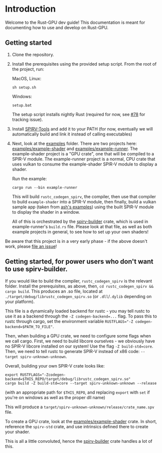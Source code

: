 # Introduction
Welcome to the Rust-GPU dev guide! This documentation is meant for documenting
how to use and develop on Rust-GPU.

## Getting started

1. Clone the repository.

1. Install the prerequisites using the provided setup script. From the root of the project, run:

    MacOS, Linux:
    ```shell
    sh setup.sh
    ```

    Windows:
    ```
    setup.bat
    ```

    The setup script installs nightly Rust (required for now, see [#78](https://github.com/EmbarkStudios/rust-gpu/issues/78) for tracking issue).

1. Install [SPIRV-Tools](https://github.com/KhronosGroup/SPIRV-Tools#downloads) and add it to your PATH (for now, eventually we will automatically build and link it instead of calling executables)

1. Next, look at the [examples] folder. There are two projects here: [examples/example-shader] and [examples/example-runner]. The example-shader project is a "GPU crate", one that will be compiled to a SPIR-V module. The example-runner project is a normal, CPU crate that uses vulkan to consume the example-shader SPIR-V module to display a shader.

    Run the example:

    ```shell
    cargo run --bin example-runner
    ```

    This will build `rustc_codegen_spirv`, the compiler, then use that compiler to build `example-shader` into a SPIR-V module, then finally, build a vulkan sample app (taken from [ash's examples](https://github.com/MaikKlein/ash/blob/master/examples/src/bin/triangle.rs)) using the built SPIR-V module to display the shader in a window.

    All of this is orchestrated by the [spirv-builder] crate, which is used in example-runner's `build.rs` file. Please look at that file, as well as both example projects in general, to see how to set up your own shaders!

Be aware that this project is in a very early phase - if the above doesn't work, please [file an issue](https://github.com/EmbarkStudios/rust-gpu/issues)!


## Getting started, for power users who don't want to use spirv-builder.

If you would like to build the compiler, `rustc_codegen_spirv` is the relevant folder. Install the prerequisites, as above, then, `cd rustc_codegen_spirv && cargo build`. This produces an .so file, located at `./target/debug/librustc_codegen_spirv.so` (or `.dll`/`.dylib` depending on your platform).

This file is a dynamically loaded backend for rustc - you may tell rustc to use it as a backend through the `-Z codegen-backend=...` flag. To pass this to rustc through cargo, set the environment variable `RUSTFLAGS="-Z codegen-backend=$PATH_TO_FILE"`.

Then, when building a GPU crate, we need to configure some flags when we call cargo. First, we need to build libcore
ourselves - we obviously have no SPIR-V libcore installed on our system! Use the flag `-Z build-std=core`. Then, we need
to tell rustc to generate SPIR-V instead of x86 code: `--target spirv-unknown-unknown`.

Overall, building your own SPIR-V crate looks like:

```shell
export RUSTFLAGS="-Zcodegen-backend=$THIS_REPO/target/debug/librustc_codegen_spirv.so"
cargo build -Z build-std=core --target spirv-unknown-unknown --release
```

(with an appropriate path for `$THIS_REPO`, and replacing `export` with `set` if you're on windows as well as the proper dll name)

This will produce a `target/spirv-unknown-unknown/release/crate_name.spv` file.

To create a GPU crate, look at the [examples/example-shader] crate. In short, reference the `spirv-std` crate, and use intrinsics defined there to create your shader.

This is all a little convoluted, hence the [spirv-builder] crate handles a lot of this.

[examples]: https://github.com/EmbarkStudios/rust-gpu/blob/main/examples
[examples/example-shader]: https://github.com/EmbarkStudios/rust-gpu/blob/main/examples/example-shader
[examples/example-runner]: https://github.com/EmbarkStudios/rust-gpu/blob/main/examples/example-shader
[spirv-builder]: https://github.com/EmbarkStudios/rust-gpu/blob/main/crates/spirv-builder
